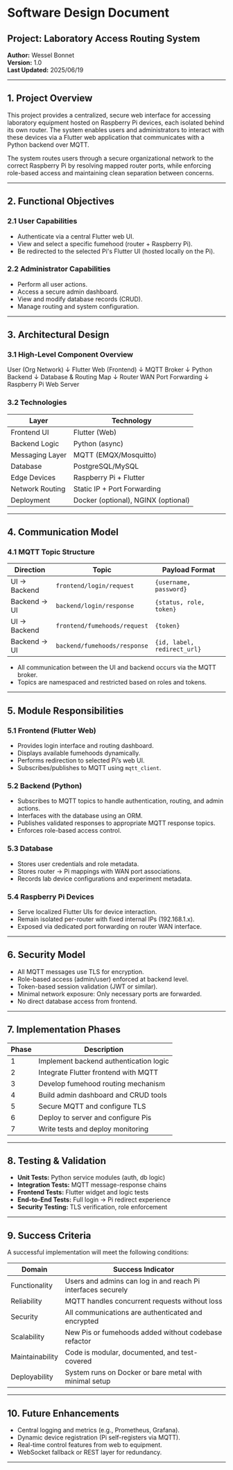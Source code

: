 # Software Design Document

## Project: Laboratory Access Routing System

**Author:** Wessel Bonnet  
**Version:** 1.0  
**Last Updated:** 2025/06/19

---

## 1. Project Overview

This project provides a centralized, secure web interface for accessing laboratory equipment hosted on Raspberry Pi devices, each isolated behind its own router. The system enables users and administrators to interact with these devices via a Flutter web application that communicates with a Python backend over MQTT.

The system routes users through a secure organizational network to the correct Raspberry Pi by resolving mapped router ports, while enforcing role-based access and maintaining clean separation between concerns.

---

## 2. Functional Objectives

### 2.1 User Capabilities
- Authenticate via a central Flutter web UI.
- View and select a specific fumehood (router + Raspberry Pi).
- Be redirected to the selected Pi's Flutter UI (hosted locally on the Pi).

### 2.2 Administrator Capabilities
- Perform all user actions.
- Access a secure admin dashboard.
- View and modify database records (CRUD).
- Manage routing and system configuration.

---

## 3. Architectural Design

### 3.1 High-Level Component Overview

User (Org Network)
↓
Flutter Web (Frontend)
↓
MQTT Broker
↓
Python Backend
↓
Database & Routing Map
↓
Router WAN Port Forwarding
↓
Raspberry Pi Web Server


### 3.2 Technologies

| Layer             | Technology        |
|------------------|-------------------|
| Frontend UI       | Flutter (Web)     |
| Backend Logic     | Python (async)    |
| Messaging Layer   | MQTT (EMQX/Mosquitto) |
| Database          | PostgreSQL/MySQL  |
| Edge Devices      | Raspberry Pi + Flutter |
| Network Routing   | Static IP + Port Forwarding |
| Deployment        | Docker (optional), NGINX (optional) |

---

## 4. Communication Model

### 4.1 MQTT Topic Structure

| Direction          | Topic                         | Payload Format                 |
|--------------------|-------------------------------|--------------------------------|
| UI → Backend       | `frontend/login/request`      | `{username, password}`         |
| Backend → UI       | `backend/login/response`      | `{status, role, token}`        |
| UI → Backend       | `frontend/fumehoods/request`  | `{token}`                      |
| Backend → UI       | `backend/fumehoods/response`  | `{id, label, redirect_url}`    |

- All communication between the UI and backend occurs via the MQTT broker.
- Topics are namespaced and restricted based on roles and tokens.

---

## 5. Module Responsibilities

### 5.1 Frontend (Flutter Web)
- Provides login interface and routing dashboard.
- Displays available fumehoods dynamically.
- Performs redirection to selected Pi’s web UI.
- Subscribes/publishes to MQTT using `mqtt_client`.

### 5.2 Backend (Python)
- Subscribes to MQTT topics to handle authentication, routing, and admin actions.
- Interfaces with the database using an ORM.
- Publishes validated responses to appropriate MQTT response topics.
- Enforces role-based access control.

### 5.3 Database
- Stores user credentials and role metadata.
- Stores router → Pi mappings with WAN port associations.
- Records lab device configurations and experiment metadata.

### 5.4 Raspberry Pi Devices
- Serve localized Flutter UIs for device interaction.
- Remain isolated per-router with fixed internal IPs (192.168.1.x).
- Exposed via dedicated port forwarding on router WAN interface.

---

## 6. Security Model

- All MQTT messages use TLS for encryption.
- Role-based access (admin/user) enforced at backend level.
- Token-based session validation (JWT or similar).
- Minimal network exposure: Only necessary ports are forwarded.
- No direct database access from frontend.

---

## 7. Implementation Phases

| Phase | Description                              |
|-------|------------------------------------------|
| 1     | Implement backend authentication logic   |
| 2     | Integrate Flutter frontend with MQTT     |
| 3     | Develop fumehood routing mechanism       |
| 4     | Build admin dashboard and CRUD tools     |
| 5     | Secure MQTT and configure TLS            |
| 6     | Deploy to server and configure Pis       |
| 7     | Write tests and deploy monitoring        |

---

## 8. Testing & Validation

- **Unit Tests:** Python service modules (auth, db logic)
- **Integration Tests:** MQTT message-response chains
- **Frontend Tests:** Flutter widget and logic tests
- **End-to-End Tests:** Full login → Pi redirect experience
- **Security Testing:** TLS verification, role enforcement

---

## 9. Success Criteria

A successful implementation will meet the following conditions:

| Domain           | Success Indicator                                             |
|------------------|---------------------------------------------------------------|
| Functionality     | Users and admins can log in and reach Pi interfaces securely |
| Reliability       | MQTT handles concurrent requests without loss                |
| Security          | All communications are authenticated and encrypted           |
| Scalability       | New Pis or fumehoods added without codebase refactor         |
| Maintainability   | Code is modular, documented, and test-covered                |
| Deployability     | System runs on Docker or bare metal with minimal setup       |

---

## 10. Future Enhancements

- Central logging and metrics (e.g., Prometheus, Grafana).
- Dynamic device registration (Pi self-registers via MQTT).
- Real-time control features from web to equipment.
- WebSocket fallback or REST layer for redundancy.

---
